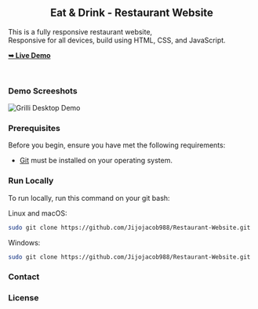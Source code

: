 <h2 align="center">Eat & Drink - Restaurant Website</h2>

  This is a fully responsive restaurant website, <br />Responsive for all devices, build using HTML, CSS, and JavaScript.

  <a href="https://github.com/Jijojacob988/Restaurant-Website/"><strong>➥ Live Demo</strong></a>

</div>

<br />

### Demo Screeshots

![Grilli Desktop Demo]([./readme-images/desktop.png "Desktop Demo](https://jijojacob988.github.io/Restaurant-Website/)")

### Prerequisites

Before you begin, ensure you have met the following requirements:

* [Git](https://git-scm.com/downloads "Download Git") must be installed on your operating system.

### Run Locally

To run  locally, run this command on your git bash:

Linux and macOS:

```bash
sudo git clone https://github.com/Jijojacob988/Restaurant-Website.git

```

Windows:

```bash
sudo git clone https://github.com/Jijojacob988/Restaurant-Website.git

```

### Contact



### License


